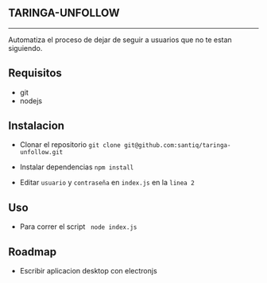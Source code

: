 TARINGA-UNFOLLOW
-----------------------
-----------------------
Automatiza el proceso de dejar de seguir a usuarios que no te estan siguiendo. 

Requisitos
-------------
- git
- nodejs

Instalacion
-----------

- Clonar el repositorio ```git clone git@github.com:santiq/taringa-unfollow.git ```

- Instalar dependencias ```npm install ```

- Editar ```usuario``` y ```contraseña``` en ```index.js``` en la ```linea 2```

Uso
-----------------------
- Para correr el script  ``` node index.js```


Roadmap
----------

- Escribir aplicacion desktop con electronjs
